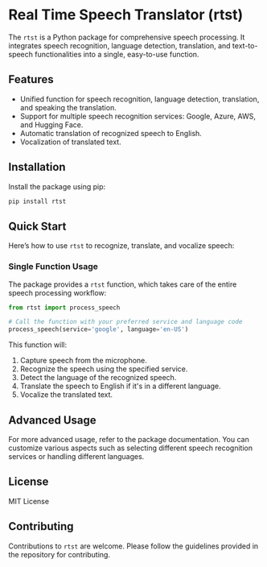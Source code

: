 
# Real Time Speech Translator (rtst)

The `rtst` is a Python package for comprehensive speech processing. It integrates speech recognition, language detection, translation, and text-to-speech functionalities into a single, easy-to-use function.

## Features

- Unified function for speech recognition, language detection, translation, and speaking the translation.
- Support for multiple speech recognition services: Google, Azure, AWS, and Hugging Face.
- Automatic translation of recognized speech to English.
- Vocalization of translated text.

## Installation

Install the package using pip:

```bash
pip install rtst
```

## Quick Start

Here’s how to use `rtst` to recognize, translate, and vocalize speech:

### Single Function Usage

The package provides a `rtst` function, which takes care of the entire speech processing workflow:

```python
from rtst import process_speech

# Call the function with your preferred service and language code
process_speech(service='google', language='en-US')
```

This function will:

1. Capture speech from the microphone.
2. Recognize the speech using the specified service.
3. Detect the language of the recognized speech.
4. Translate the speech to English if it's in a different language.
5. Vocalize the translated text.

## Advanced Usage
For more advanced usage, refer to the package documentation. You can customize various aspects such as selecting different speech recognition services or handling different languages.

## License
MIT License

## Contributing

Contributions to `rtst` are welcome. Please follow the guidelines provided in the repository for contributing.
